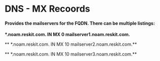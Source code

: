 # DNS - MX Recoords

#### Provides the mailservers for the FQDN. There can be multiple listings:



**\*.noam.reskit.com. IN MX 0 mailserver1.noam.reskit.com.**

** \*.noam.reskit.com. IN MX 10 mailserver2.noam.reskit.com.**

** \*.noam.reskit.com. IN MX 10 mailserver3.noam.reskit.com.**

